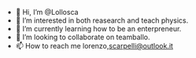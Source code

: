 - 👋 Hi, I’m @Lollosca
- 👀 I’m interested in both reasearch and teach physics.
- 🌱 I’m currently learning how to be an enterpreneur.
- 💞️ I’m looking to collaborate on teamballo.
- 📫 How to reach me lorenzo,scarpelli@outlook.it

<!---
Lollosca/Lollosca is a ✨ special ✨ repository because its `README.md` (this file) appears on your GitHub profile.
You can click the Preview link to take a look at your changes.
--->
